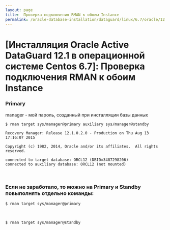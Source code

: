 ```yaml
---
layout: page
title:  Проверка подключения RMAN к обоим Instance
permalink: /oracle-database-installation/dataguard/linux/6.7/oracle/12.1/rman-connection-check/
---
```


# [Инсталляция Oracle Active DataGuard 12.1 в операционной системе Centos 6.7]: Проверка подключения RMAN к обоим Instance



### Primary


manager - мой пароль, созданный при инсталляции базы данных


	$ rman target sys/manager@primary auxiliary sys/manager@standby

	Recovery Manager: Release 12.1.0.2.0 - Production on Thu Aug 13 17:16:07 2015

	Copyright (c) 1982, 2014, Oracle and/or its affiliates.  All rights reserved.

	connected to target database: ORCL12 (DBID=3487298206)
	connected to auxiliary database: ORCL12 (not mounted)


<br/>

### Если не заработало, то можно на Primary и Standby повыполнять отдельно команды:

	$ rman target sys/manager@primary

<br/>

	$ rman target sys/manager@standby
